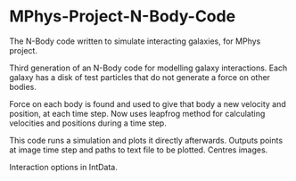 # MPhys-Project-N-Body-Code
The N-Body code written to simulate interacting galaxies, for MPhys project.

Third generation of an N-Body code for modelling galaxy interactions. Each galaxy has a disk of test particles that do not generate a force on other bodies. 

Force on each body is found and used to give that body a new velocity and position, at each time step. Now uses leapfrog method for calculating velocities and positions during a time step.

This code runs a simulation and plots it directly afterwards. Outputs points at image time step and paths to text file to be plotted. Centres images.

Interaction options in IntData.

